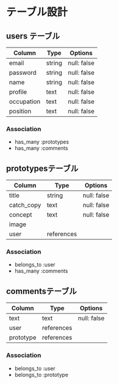 # テーブル設計

## users テーブル

| Column     | Type   | Options     |
| ---------- | ------ | ----------- |
| email      | string | null: false |
| password   | string | null: false |
| name       | string | null: false |
| profile    | text   | null: false |
| occupation | text   | null: false |
| position   | text   | null: false |

### Association

- has_many :prototypes
- has_many :comments

## prototypesテーブル

| Column     | Type         | Options     |
| ---------- | ------------ | ----------- |
| title      | string       | null: false |
| catch_copy | text         | null: false |
| concept    | text         | null: false |
| image      |              |             |
| user       | references   |             |

### Association

- belongs_to :user
- has_many :comments

## commentsテーブル

| Column     | Type       | Options     |
| ---------- | ---------- | ----------- |
| text       | text       | null: false |
| user       | references |             |
| prototype  | references |             |

### Association

- belongs_to :user
- belongs_to :prototype